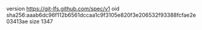 version https://git-lfs.github.com/spec/v1
oid sha256:aaab6dc96f112b6561dccaa1c9f3105e820f3e206532f93388fcfae2e03413ae
size 1347
